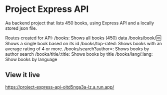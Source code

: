# Project Express API

Aa backend project that lists 450 books, using Express API and a locally stored json file.

Routes created for API:
/books: Shows all books (450) data
/books/book/:id: Shows a single book based on its id 
/books/top-rated: Shows books with an average rating of 4 or more.
/books/search?author=: Shows books by author search
/books/title/:title: Shows books by title
/books/lang/:lang: Show books by language


## View it live

https://project-express-api-oitd5nga3a-lz.a.run.app/
